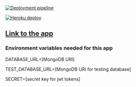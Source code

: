 [![Deployment pipeline](https://github.com/lapptomi/surveycreatorpro/actions/workflows/pipeline.yml/badge.svg)](https://github.com/lapptomi/surveycreatorpro/actions/workflows/pipeline.yml)

[![Heroku deploy](https://github.com/lapptomi/surveycreatorpro/actions/workflows/deploy.yml/badge.svg)](https://github.com/lapptomi/surveycreatorpro/actions/workflows/deploy.yml)

## [Link to the app](https://surveycreatorpro.herokuapp.com/)


### Environment variables needed for this app

DATABASE_URL=[MongoDB URI]  

TEST_DATABASE_URL=[MongoDB URI for testing database]  

SECRET=[secret key for jwt tokens]
